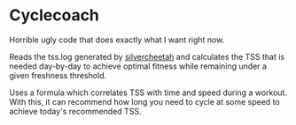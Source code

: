# Cyclecoach

Horrible ugly code that does exactly what I want right now.

Reads the tss.log generated by [silvercheetah](https://github.com/korganrivera/silvercheetah) and calculates the TSS that is needed day-by-day to achieve optimal fitness while remaining under a given freshness threshold.

Uses a formula which correlates TSS with time and speed during a workout. With this, it can recommend how long you need to cycle at some speed to achieve today's recommended TSS. 

